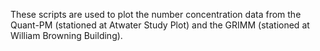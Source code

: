 These scripts are used to plot the number concentration data from the Quant-PM (stationed at Atwater Study Plot) and the GRIMM (stationed at William Browning Building).

